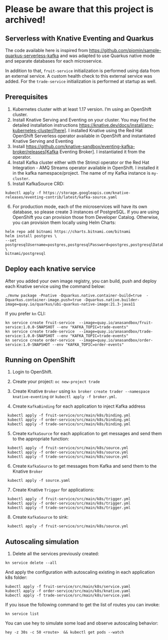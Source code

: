 # Please be aware that this project is archived!

## Serverless with Knative Eventing and Quarkus

The code available here is inspired from https://github.com/piomin/sample-quarkus-serverless-kafka 
and was adapted to use Quarkus native mode and separate databases for each microservice.

In addition to that, `fruit-service` initialization is performed using data from an external service.
A custom health check to this external service was added. 
For the `trade-service` initialization is performed at startup as well.

## Prerequisites

1. Kubernetes cluster with at least 1.17 version. I’m using an OpenShift cluster. 
2. Install Knative Serving and Eventing on your cluster. You may find the detailed installation instructions https://knative.dev/docs/install/any-kubernetes-cluster/[here].
I installed Knative using the Red Hat OpenShift Serverless operator available in OpenShift and instantiated Knative Serving and Eventing
3. Install https://github.com/knative-sandbox/eventing-kafka-broker/releases[Kafka Eventing Broker]. I instantiated it from the operator.
4. Install Kafka cluster either with the Strimzi operator or the Red Hat Integration - AMQ Streams operator available in OpenShift. 
I installed it in the kafka namespace/project. The name of my Kafka instance is `my-cluster`.
5. Install KafkaSource CRD:
````
kubectl apply -f https://storage.googleapis.com/knative-releases/eventing-contrib/latest/kafka-source.yaml
````

6. For production mode, each of the microservices will have its own database, so please create 3 instances of PostgreSQL.
If you are using OpenShift you can provision those from Developer Catalog. Otherwise, you can provision them locally using Helm Charts:

````
helm repo add bitnami https://charts.bitnami.com/bitnami
helm install postgres \
--set postgresqlUsername=postgres,postgresqlPassword=postgres,postgresqlDatabase=posgres,persistence.enabled=false \
bitnami/postgresql
````

## Deploy each knative service

After you added your own image registry, you can build, push and deploy each Knative service using the command below: 

````
./mvnw package -Pnative -Dquarkus.native.container-build=true  -Dquarkus.container-image.push=true -Dquarkus.native.builder-image=quay.io/quarkus/ubi-quarkus-native-image:21.3-java11
````

If you prefer `kn` CLI:

````
kn service create fruit-service  --image=quay.io/anasandbox/fruit-service:1.0.0-SNAPSHOT --env "KAFKA_TOPIC=trade-events"
kn service create trade-service  --image=quay.io/anasandbox/trade-service:1.0.0-SNAPSHOT --env "KAFKA_TOPIC=trade-events"
kn service create order-service  --image=quay.io/anasandbox/order-service:1.0-SNAPSHOT --env "KAFKA_TOPIC=order-events"
````


## Running on OpenShift

1. Login to OpenShift.
2. Create your project: `oc new-project trade`
3. Create Knative `Broker` using `kn broker create trader --namespace knative-eventing` or 
`kubectl apply -f broker.yml`.

4. Create `KafkaBinding` for each application to inject Kafka address

```
 kubectl apply -f fruit-service/src/main/k8s/binding.yml
 kubectl apply -f order-service/src/main/k8s/binding.yml
 kubectl apply -f trade-service/src/main/k8s/binding.yml
```
5. Create `KafkaSource`  for each application to get messages and send them to the appropriate function:
```
 kubectl apply -f fruit-service/src/main/k8s/source.yml
 kubectl apply -f order-service/src/main/k8s/source.yml
 kubectl apply -f trade-service/src/main/k8s/source.yml
```

6. Create `KafkaSource` to get messages from Kafka and send them to the Knative `Broker`

```
 kubectl apply -f source.yaml
```

7. Create Knative `Trigger` for applications:

```
 kubectl apply -f fruit-service/src/main/k8s/trigger.yml
 kubectl apply -f order-service/src/main/k8s/trigger.yml
 kubectl apply -f trade-service/src/main/k8s/trigger.yml
```

8. Create `KafkaSource` to sink:
```
 kubectl apply -f fruit-service/src/main/k8s/source.yml
```

## Autoscaling simulation

1. Delete all the services previously created:

```
kn service delete --all
```

And apply the configuration with autoscaling existing in each application k8s folder:


```
kubectl apply -f fruit-service/src/main/k8s/service.yaml
kubectl apply -f order-service/src/main/k8s/knative.yaml
kubectl apply -f trade-service/src/main/k8s/service.yaml
```
If you issue the following command to get the list of routes you can invoke:


````
kn service list
````

You can use hey to simulate some load and observe autoscaling behavior:

````
hey -z 30s -c 50 <route>  && kubectl get pods --watch
````

